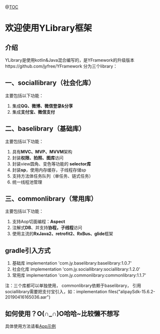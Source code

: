 @[TOC](YLibrary框架)

# 欢迎使用YLibrary框架


## 介绍

YLibrary是使用kotlin&Java混合编写的，是YFramework的升级版本https://github.com/jyfree/YFramework
分为三个library：

## 一、sociallibrary（社会化库）

主要包括以下功能：
 1. 集成**QQ、微博、微信登录&分享**
 2. 集成**支付宝、微信支付**

## 二、baselibrary（基础库）

主要包括以下功能：
 1. 具有**MVC、MVP、MVVM**架构
 2. 封装**权限、拍照、图库**访问
 3. 封装view圆角、变色等功能的 **selector库**
 4. 封装**sp**，使用内存缓存，子线程存储sp
 5. 支持方法体任务队列（单任务、链式任务）
 6. 统一线程池管理

## 三、commonlibrary（常用库）

主要包括以下功能：
 1. 支持Aop切面编程：**Aspect**
 2. 注解式**DB**、并支持**协程，子线程**访问
 3. 使用主流的**RxJava2、retrofit2、RxBus、glide**框架

## gradle引入方式
 1. 基础库 implementation 'com.jy.baselibrary:baselibrary:1.0.7'
 2. 社会化库 implementation 'com.jy.sociallibrary:sociallibrary:1.2.0'
 3. 常用库 implementation 'com.jy.commonlibrary:commonlibrary:1.1.7'

注：三个库都可以单独使用， commonlibrary依赖于baselibrary， 引用sociallibrary需要把支付宝引入，如：implementation files("alipaySdk-15.6.2-20190416165036.aar")

## 如何使用？O(∩_∩)O哈哈~比较懒不想写

具体使用方法请看[App示例](https://github.com/jyfree/YLibrary/tree/master/app)




